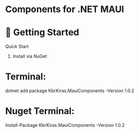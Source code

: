 # Components for .NET MAUI
# 🚀 Getting Started
Quick Start
1. Install via NuGet
# Terminal:
dotnet add package KbrKiras.MauiComponents -Version 1.0.2

# Nuget Terminal:
Install-Package KbrKiras.MauiComponents -Version 1.0.2
